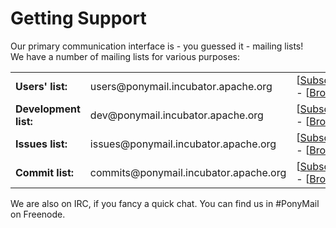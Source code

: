 # Getting Support

Our primary communication interface is - you guessed it - mailing lists!<br/>
    We have a number of mailing lists for various purposes:<br/>

<table border="0">
    <tr>
        <td><b>Users' list:</b></td><td>users@ponymail.incubator.apache.org</td>
        <td>
            [<a href="mailto:users-subscribe@ponymail.incubator.apache.org">Subscribe</a>] - 
            [<a href="https://lists.apache.org/list.html?users@ponymail.apache.org">Browse</a>]
        </td>
    </tr>
    <tr>
        <td><b>Development list:</b></td><td>dev@ponymail.incubator.apache.org</td>
        <td>
            [<a href="mailto:dev-subscribe@ponymail.incubator.apache.org">Subscribe</a>] - 
            [<a href="https://lists.apache.org/list.html?dev@ponymail.apache.org">Browse</a>]
        </td>
    </tr>
    <tr>
        <td><b>Issues list:</b></td><td>issues@ponymail.incubator.apache.org</td>
        <td>
            [<a href="mailto:issues-subscribe@ponymail.incubator.apache.org">Subscribe</a>] - 
            [<a href="https://lists.apache.org/list.html?issues@ponymail.apache.org">Browse</a>]
        </td>
    </tr>
    <tr>
        <td><b>Commit list:</b></td><td>commits@ponymail.incubator.apache.org</td>
        <td>
            [<a href="mailto:commits-subscribe@ponymail.incubator.apache.org">Subscribe</a>] - 
            [<a href="https://lists.apache.org/list.html?commits@ponymail.apache.org">Browse</a>]
        </td>
    </tr>
</table>

We are also on IRC, if you fancy a quick chat. You can find us in #PonyMail on Freenode.